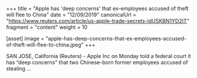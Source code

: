 +++
title = "Apple has 'deep concerns' that ex-employees accused of theft will flee to China"
date = "12/09/2019"
canonicalUrl = "https://www.reuters.com/article/us-apple-trade-secrets-idUSKBN1YD2IT"
fragment = "content"
weight = 10

[asset]
    image = "apple-has-deep-concerns-that-ex-employees-accused-of-theft-will-flee-to-china.jpeg"
+++

SAN JOSE, California (Reuters) - Apple Inc on Monday told a federal court 
it has “deep concerns” that two Chinese-born former employees accused of 
stealing ...
